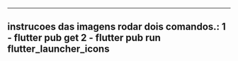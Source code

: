 

------------------------------------------------------------
instrucoes das imagens
rodar dois comandos.:
1 - flutter pub get
2 - flutter pub run flutter_launcher_icons
------------------------------------------------------------
